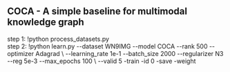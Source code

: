 <h2>COCA - A simple baseline for multimodal knowledge graph</h2>
step 1: !python process_datasets.py<br/>
step 2: !python learn.py --dataset WN9IMG --model COCA --rank 500 --optimizer Adagrad \
        --learning_rate 1e-1 --batch_size 2000 --regularizer N3 --reg 5e-3 --max_epochs 100 \
        --valid 5 -train -id 0 -save -weight
